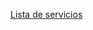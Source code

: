 [Lista de servicios](https://www.uprm.edu/asuntosacademicos/wp-content/uploads/sites/45/2020/04/Tramite-digital-DECANATO-AA-FINAL.pdf)
